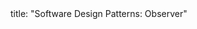<frontmatter>
title: "Software Design Patterns: Observer"
</frontmatter>

<include src="navbar.md" boilerplate />

<include src="container-inPage-asFlat.md" boilerplate />